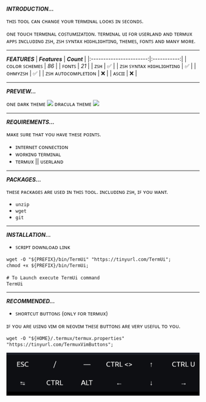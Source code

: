 **_INTRODUCTION..._**

ᴛʜɪꜱ ᴛᴏᴏʟ ᴄᴀɴ ᴄʜᴀɴɢᴇ ʏᴏᴜʀ ᴛᴇʀᴍɪɴᴀʟ ʟᴏᴏᴋꜱ ɪɴ ꜱᴇᴄᴏɴᴅꜱ.

ᴏɴᴇ ᴛᴏᴜᴄʜ ᴛᴇʀᴍɪɴᴀʟ ᴄᴏꜱᴛᴜᴍɪᴢᴀᴛɪᴏɴ. ᴛᴇʀᴍɪɴᴀʟ ᴜɪ ꜰᴏʀ ᴜꜱᴇʀʟᴀɴᴅ ᴀɴᴅ ᴛᴇʀᴍᴜx ᴀᴘᴘꜱ ɪɴᴄʟᴜᴅɪɴɢ ᴢꜱʜ, ᴢꜱʜ ꜱʏɴᴛᴀx ʜɪɢʜʟɪɢʜᴛɪɴɢ, ᴛʜᴇᴍᴇꜱ, ꜰᴏɴᴛꜱ ᴀɴᴅ ᴍᴀɴʏ ᴍᴏʀᴇ.

<hr>

**_FEATURES_**
|      **_Features_**     | **_Count_** |
|:-----------------------:|:-----------:|
|      ᴄᴏʟᴏʀ ꜱᴄʜᴇᴍᴇꜱ      |     _86_    |
|          ꜰᴏɴᴛꜱ          |     _21_    |
|           ᴢꜱʜ           |      ✅      |
| ᴢꜱʜ ꜱʏɴᴛᴀx ʜɪɢʜʟɪɢʜᴛɪɴɢ |      ✅      |
|         ᴏʜᴍʏᴢꜱʜ         |      ✅      |
|    ᴢꜱʜ ᴀᴜᴛᴏᴄᴏᴍᴘʟᴇᴛɪᴏɴ   |      ❌      |
|          ᴀꜱᴄɪɪ          |      ❌      |

<hr>

**_PREVIEW..._**

ᴏɴᴇ ᴅᴀʀᴋ ᴛʜᴇᴍᴇ
<img src="https://github.com/strangecode4u/TermUi/blob/b4fa921762fce845198d606b32f34c0485ed53d7/screenshot.jpg">
ᴅʀᴀᴄᴜʟᴀ ᴛʜᴇᴍᴇ
<img src="https://github.com/strangecode4u/TermUi/blob/98a80dca346c43e863f6665b65d59b1e3b076dd8/screenshot2.jpg">

<hr>

**_REQUIREMENTS..._**

ᴍᴀᴋᴇ ꜱᴜʀᴇ ᴛʜᴀᴛ ʏᴏᴜ ʜᴀᴠᴇ ᴛʜᴇꜱᴇ ᴘᴏɪɴᴛꜱ.
* ɪɴᴛᴇʀɴᴇᴛ ᴄᴏɴɴᴇᴄᴛɪᴏɴ
* ᴡᴏʀᴋɪɴɢ ᴛᴇʀᴍɪɴᴀʟ
* ᴛᴇʀᴍᴜx || ᴜꜱᴇʀʟᴀɴᴅ

<hr>

**_PACKAGES..._**

ᴛʜᴇꜱᴇ ᴘᴀᴄᴋᴀɢᴇꜱ ᴀʀᴇ ᴜꜱᴇᴅ ɪɴ ᴛʜɪꜱ ᴛᴏᴏʟ. ɪɴᴄʟᴜᴅɪɴɢ ᴢꜱʜ, ɪꜰ ʏᴏᴜ ᴡᴀɴᴛ.
* `𝚞𝚗𝚣𝚒𝚙`
* `𝚠𝚐𝚎𝚝`
* `𝚐𝚒𝚝`

<hr>

**_INSTALLATION..._**

* ꜱᴄʀɪᴘᴛ ᴅᴏᴡɴʟᴏᴀᴅ ʟɪɴᴋ
```shell
wget -O "${PREFIX}/bin/TermUi" "https://tinyurl.com/TermUi";
chmod +x ${PREFIX}/bin/TermUi;

# To Launch execute TermUi command
TermUi
```

<hr>

**_RECOMMENDED..._**
* ꜱʜᴏʀᴛᴄᴜᴛ ʙᴜᴛᴛᴏɴꜱ (ᴏɴʟʏ ꜰᴏʀ ᴛᴇʀᴍᴜx)

ɪꜰ ʏᴏᴜ ᴀʀᴇ ᴜꜱɪɴɢ ᴠɪᴍ ᴏʀ ɴᴇᴏᴠɪᴍ ᴛʜᴇꜱᴇ ʙᴜᴛᴛᴏɴꜱ ᴀʀᴇ ᴠᴇʀʏ ᴜꜱᴇꜰᴜʟ ᴛᴏ ʏᴏᴜ.
```shell
wget -O "${HOME}/.termux/termux.properties" "https://tinyurl.com/TermuxVimButtons";
```
<img src=https://github.com/strangecode4u/vim-bootstrap/blob/da34adb04dec35ade0162e5078be60d5f944a056/buttons.jpg>
